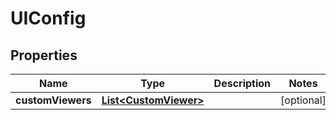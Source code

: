 

# UIConfig


## Properties

| Name | Type | Description | Notes |
|------------ | ------------- | ------------- | -------------|
|**customViewers** | [**List&lt;CustomViewer&gt;**](CustomViewer.md) |  |  [optional] |



